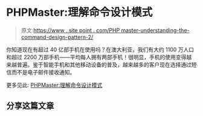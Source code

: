 # PHPMaster:理解命令设计模式

> 原文:[https://www . site point . com/PHP master-understanding-the-command-design-pattern-2/](https://www.sitepoint.com/phpmaster-understanding-the-command-design-pattern-2/)

你知道现在有超过 40 亿部手机在使用吗？在澳大利亚，我们有大约 1100 万人口和超过 2200 万部手机——平均每人拥有两部手机！很明显，手机的使用变得越来越普遍。鉴于智能手机和其他移动设备的普及，越来越多的客户现在选择通过短信而不是电子邮件接收通知。

更多见此:
[PHPMaster:理解命令设计模式](https://www.sitepoint.com/understanding-the-command-design-pattern/?utm_source=rss&utm_medium=rss&utm_campaign=understanding-the-command-design-pattern "PHPMaster: Understanding the Command Design Pattern")

## 分享这篇文章